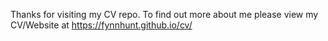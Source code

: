 Thanks for visiting my CV repo. To find out more about me please view my CV/Website at https://fynnhunt.github.io/cv/
